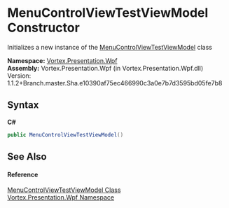 # MenuControlViewTestViewModel Constructor 
 

Initializes a new instance of the <a href="T_Vortex_Presentation_Wpf_MenuControlViewTestViewModel.md">MenuControlViewTestViewModel</a> class

**Namespace:**&nbsp;<a href="N_Vortex_Presentation_Wpf.md">Vortex.Presentation.Wpf</a><br />**Assembly:**&nbsp;Vortex.Presentation.Wpf (in Vortex.Presentation.Wpf.dll) Version: 1.1.2+Branch.master.Sha.e10390af75ec466990c3a0e7b7d3595bd05fe7b8

## Syntax

**C#**<br />
``` C#
public MenuControlViewTestViewModel()
```


## See Also


#### Reference
<a href="T_Vortex_Presentation_Wpf_MenuControlViewTestViewModel.md">MenuControlViewTestViewModel Class</a><br /><a href="N_Vortex_Presentation_Wpf.md">Vortex.Presentation.Wpf Namespace</a><br />